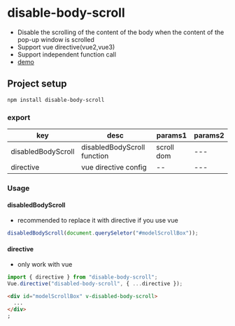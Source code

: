 # disable-body-scroll

- Disable the scrolling of the content of the body when the content of the pop-up window is scrolled
- Support vue directive(vue2,vue3)
- Support independent function call
- [demo](https://1c4lc.csb.app/)

## Project setup

```
npm install disable-body-scroll
```

### export

| key                | desc                        | params1    | params2 |
| ------------------ | --------------------------- | ---------- | ------- |
| disabledBodyScroll | disabledBodyScroll function | scroll dom | ---     |
| directive          | vue directive config        | --         | ---     |

### Usage

#### disabledBodyScroll

- recommended to replace it with directive if you use vue

```javascript
disabledBodyScroll(document.querySeletor("#modelScrollBox"));
```

#### directive

- only work with vue

```javascript
import { directive } from "disable-body-scroll";
Vue.directive("disabled-body-scroll", { ...directive });
```

```html
<div id="modelScrollBox" v-disabled-body-scroll>
  ...
</div>
;
```

